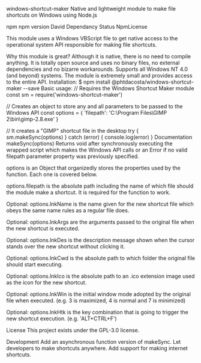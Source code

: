 windows-shortcut-maker
Native and lightweight module to make file shortcuts on Windows using Node.js

npm npm version David Dependancy Status NpmLicense

This module uses a Windows VBScript file to get native access to the operational system API responsible for making file shortcuts.

Why this module is great?
Although it is native, there is no need to compile anything.
It is totally open source and uses no binary files, no external dependencies and no bizarre workarounds.
Supports all Windows NT 4.0 (and beyond) systems.
The module is extremely small and provides access to the entire API.
Installation:
$ npm install @phtdacosta/windows-shortcut-maker --save
Basic usage:
// Requires the Windows Shortcut Maker module
const sm = require('windows-shortcut-maker')

// Creates an object to store any and all parameters to be passed to the Windows API
const options = {
    'filepath': 'C:\\Program Files\\GIMP 2\\bin\\gimp-2.8.exe'
}

// It creates a "GIMP" shortcut file in the desktop
try {
    sm.makeSync(options)
} catch (error) {
    console.log(error)
}
Documentation
makeSync(options)
Returns void after synchronously executing the wrapped script which makes the Windows API calls or an Error if no valid filepath parameter property was previously specified.

options is an Object that organizedly stores the properties used by the function. Each one is covered below.

options.filepath is the absolute path including the name of which file should the module make a shortcut. It is required for the function to work.

Optional: options.lnkName is the name given for the new shortcut file which obeys the same name rules as a regular file does.

Optional: options.lnkArgs are the arguments passed to the original file when the new shortcut is executed.

Optional: options.lnkDes is the description message shown when the cursor stands over the new shortcut without clicking it.

Optional: options.lnkCwd is the absolute path to which folder the original file should start executing.

Optional: options.lnkIco is the absolute path to an .ico extension image used as the icon for the new shortcut.

Optional: options.lnkWin is the initial window mode adopted by the original file when executed. (e.g. 3 is maximized, 4 is normal and 7 is minimized)

Optional: options.lnkHtk is the key combination that is going to trigger the new shortcut execution. (e.g. 'ALT+CTRL+F')

License
This project exists under the GPL-3.0 license.

Development
Add an asynchronous function version of makeSync.
Let developers to make shortcuts anywhere.
Add support for making internet shortcuts.
